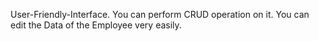 User-Friendly-Interface.
You can perform CRUD operation on it.
You can edit the Data of the Employee very easily.
